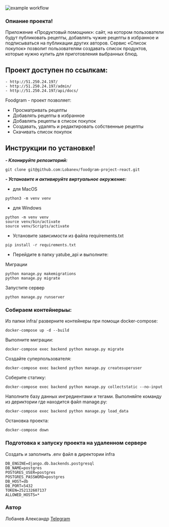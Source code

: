 ![example workflow](https://github.com/Lobanev/foodgram-project-react/actions/workflows/foodgram_workflowse.yml/badge.svg?branch=master&event=push)
### Опиание проекта!
Приложение «Продуктовый помощник»: сайт, на котором пользователи будут публиковать рецепты,
добавлять чужие рецепты в избранное и подписываться на публикации других авторов. 
Сервис «Список покупок» позволит пользователям создавать список продуктов, которые нужно 
купить для приготовления выбранных блюд.
## Проект доступен по ссылкам:

```
- http://51.250.24.197/
- http://51.250.24.197/admin/
- http://51.250.24.197/api/docs/
```
Foodgram - проект позволяет:

- Просматривать рецепты
- Добавлять рецепты в избранное
- Добавлять рецепты в список покупок
- Создавать, удалять и редактировать собственные рецепты
- Скачивать список покупок
## Инструкции по установке!
***- Клонируйте репозиторий:***
```
git clone git@github.com:Lobanev/foodgram-project-react.git
```

***- Установите и активируйте виртуальное окружение:***
- для MacOS
```
python3 -m venv venv
```
- для Windows
```
python -m venv venv
source venv/bin/activate
source venv/Scripts/activate
```
- Установите зависимости из файла requirements.txt
```
pip install -r requirements.txt
``` 
- Перейдите в папку yatube_api и выполните:

Миграции
```
python manage.py makemigrations
python manage.py migrate
```
Запустите сервер
```
python manage.py runserver
```
### Собираем контейнерыы:

Из папки infra/ разверните контейнеры при помощи docker-compose:
```
docker-compose up -d --build
```
Выполните миграции:
```
docker-compose exec backend python manage.py migrate
```
Создайте суперпользователя:
```
docker-compose exec backend python manage.py createsuperuser
```
Соберите статику:
```
docker-compose exec backend python manage.py collectstatic --no-input
```
Наполните базу данных ингредиентами и тегами. Выполняйте команду из дериктории где находится файл manage.py:
```
docker-compose exec backend python manage.py load_data

```
Остановка проекта:
```
docker-compose down
```

### Подготовка к запуску проекта на удаленном сервере

Cоздать и заполнить .env файл в директории infra
```
DB_ENGINE=django.db.backends.postgresql
DB_NAME=postgres
POSTGRES_USER=postgres
POSTGRES_PASSWORD=postgres
DB_HOST=db
DB_PORT=5432
TOKEN=252132607137
ALLOWED_HOSTS=*
```

### Автор

Лобанев Александр [Telegram](https:/пш/t.me/Djakomo13) 